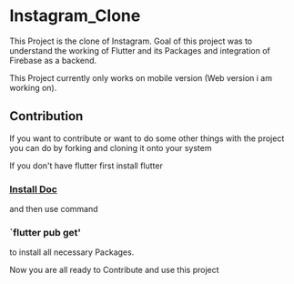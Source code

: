 # Instagram_Clone

This Project is the clone of Instagram. Goal of this project was to understand the working of Flutter and its Packages and integration of Firebase as a backend.

This Project currently only works on mobile version (Web version i am working on).

## Contribution

If you want to contribute or want to do some other things with the project you can do by forking and cloning it onto your system

If you don't have flutter first install flutter

### [Install Doc](https://docs.flutter.dev/get-started/install)

and then use command

### `flutter pub get'

to install all necessary Packages.

Now you are all ready to Contribute and use this project
